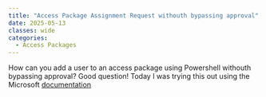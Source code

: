 ```yaml
---
title: "Access Package Assignment Request withouth bypassing approval"
date: 2025-05-13
classes: wide
categories:
  - Access Packages
---
```

How can you add a user to an access package using Powershell withouth bypassing approval? Good question! Today I was trying this out using the Microsoft [documentation](https://learn.microsoft.com/en-us/powershell/module/microsoft.graph.beta.identity.governance/new-mgbetaentitlementmanagementaccesspackageassignmentrequest?view=graph-powershell-beta)
